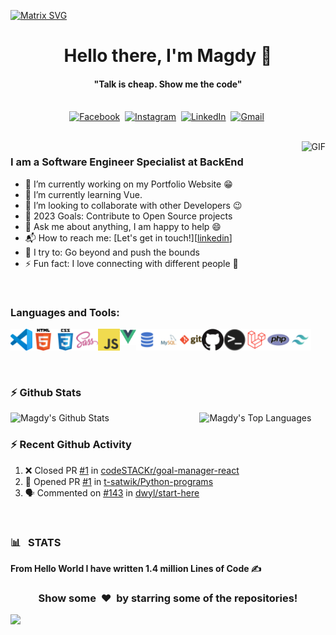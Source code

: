   [![Matrix SVG](https://raw.githubusercontent.com/rodrigograca31/rodrigograca31/master/matrix.svg)](https://www.youtube.com/watch?v=SDkAGkd4NLc) 
<p>
  <h1 align="center"><b>Hello there, I'm Magdy 👋</b></h1>
</p>

<p>
  <h4 align="center"><b>"Talk is cheap. Show me the code"</b></h4>
</p>


<p align="center">
<br>
<a href="https://www.facebook.com/magdy.ghazy.90?mibextid=LQQJ4d"><img src="https://img.shields.io/badge/facebook-%231877F2.svg?&style=for-the-badge&logo=facebook&logoColor=white" alt="Facebook" /></a>&nbsp;
<a href="https://www.instagram.com/gh_azy__/"><img src="https://img.shields.io/badge/instagram-%23E4405F.svg?&style=for-the-badge&logo=instagram&logoColor=white" alt="Instagram" /></a>&nbsp;
<a href="https://www.linkedin.com/in/magdy-ghazy-md99/"><img src="https://img.shields.io/badge/linkedin-%230077B5.svg?&style=for-the-badge&logo=linkedin&logoColor=white" alt="LinkedIn" /></a>&nbsp;
<a href="mailto:megoghazy55@gmail.com"><img src="https://img.shields.io/badge/gmail-%23D14836.svg?&style=for-the-badge&logo=gmail&logoColor=white" alt="Gmail"/></a>&nbsp;
</p>

<br>

<img align="right" height="270px" alt="GIF" src="https://i.pinimg.com/originals/e4/26/70/e426702edf874b181aced1e2fa5c6cde.gif" />

### I am a Software Engineer Specialist at BackEnd
- 🔭 I’m currently working on my Portfolio Website :grin:
- 🌱 I’m currently learning Vue.
- 👯 I’m looking to collaborate with other Developers :wink:
- 🥅 2023 Goals: Contribute to Open Source projects
- 💬 Ask me about anything, I am happy to help :smile:
- 📬 How to reach me: [Let's get in touch!][[linkedin](https://www.linkedin.com/in/magdy-ghazy-md99/)]
- 🧗 I try to: Go beyond and push the bounds
- ⚡ Fun fact: I love connecting with different people :raised_hands:

<br>

### Languages and Tools: 

<img align="left" alt="Visual Studio Code" width="35px" src="https://raw.githubusercontent.com/github/explore/80688e429a7d4ef2fca1e82350fe8e3517d3494d/topics/visual-studio-code/visual-studio-code.png" />
<img align="left" alt="HTML5" width="35px" src="https://raw.githubusercontent.com/github/explore/80688e429a7d4ef2fca1e82350fe8e3517d3494d/topics/html/html.png" />
<img align="left" alt="CSS3" width="35px" src="https://raw.githubusercontent.com/github/explore/80688e429a7d4ef2fca1e82350fe8e3517d3494d/topics/css/css.png" />
<img align="left" alt="Sass" width="35px" src="https://raw.githubusercontent.com/github/explore/80688e429a7d4ef2fca1e82350fe8e3517d3494d/topics/sass/sass.png" />
<img align="left" alt="JavaScript" width="35px" src="https://raw.githubusercontent.com/github/explore/80688e429a7d4ef2fca1e82350fe8e3517d3494d/topics/javascript/javascript.png" />
<img align="left" alt="Vue" width="26px" src="https://raw.githubusercontent.com/github/explore/80688e429a7d4ef2fca1e82350fe8e3517d3494d/topics/vue/vue.png" />
<img align="left" alt="SQL" width="35px" src="https://raw.githubusercontent.com/github/explore/80688e429a7d4ef2fca1e82350fe8e3517d3494d/topics/sql/sql.png" />
<img align="left" alt="MySQL" width="35px" src="https://raw.githubusercontent.com/github/explore/80688e429a7d4ef2fca1e82350fe8e3517d3494d/topics/mysql/mysql.png" />
<img align="left" alt="Git" width="35px" src="https://raw.githubusercontent.com/github/explore/80688e429a7d4ef2fca1e82350fe8e3517d3494d/topics/git/git.png" />
<img align="left" alt="GitHub" width="35px" src="https://raw.githubusercontent.com/github/explore/78df643247d429f6cc873026c0622819ad797942/topics/github/github.png" />
<img align="left" alt="Terminal" width="35px" src="https://raw.githubusercontent.com/github/explore/80688e429a7d4ef2fca1e82350fe8e3517d3494d/topics/terminal/terminal.png" />
<img align="left" alt="Laravel" width="35px" src="https://raw.githubusercontent.com/github/explore/80688e429a7d4ef2fca1e82350fe8e3517d3494d/topics/laravel/laravel.png" />
<img align="left" alt="PHP" width="35px" src="https://raw.githubusercontent.com/github/explore/80688e429a7d4ef2fca1e82350fe8e3517d3494d/topics/php/php.png" />
<img align="left" alt="tailwind" width="35px" src="https://raw.githubusercontent.com/github/explore/80688e429a7d4ef2fca1e82350fe8e3517d3494d/topics/tailwind/tailwind.png" />
<br>
<br>
<br>
<br>


### :zap: Github Stats

  <img align="left" src="https://github-readme-stats.MagdyGhazy?username=MagdyGhazy&show_icons=true&title_color=fff&icon_color=79ff97&text_color=efefef&bg_color=24292e" alt="Magdy's Github Stats" width="60%">
  
<img src="https://github-readme-stats.MagdyGhazy?username=MagdyGhazy&show_icons=true&hide_border=true&theme=radical" width="37%" alt="Magdy's Top Languages">




<br>

### :zap: Recent Github Activity
  
<!--START_SECTION:activity-->
1. ❌ Closed PR [#1](https://github.com/codeSTACKr/goal-manager-react/pull/1) in [codeSTACKr/goal-manager-react](https://github.com/codeSTACKr/goal-manager-react)
2. 💪 Opened PR [#1](https://github.com/t-satwik/Python-programs/pull/1) in [t-satwik/Python-programs](https://github.com/t-satwik/Python-programs)
3. 🗣 Commented on [#143](https://github.com/dwyl/start-here/issues/143) in [dwyl/start-here](https://github.com/dwyl/start-here)
<!--END_SECTION:activity-->

<br>

### 📊 &nbsp; STATS

<!--START_SECTION_LINES_OF_CODE:readme-info-->
**From Hello World I have written 1.4 million Lines of Code ✍️**


<!--END_SECTION_LINES_OF_CODE:readme-info-->



<div align="center">
<h3 align="center">Show some &nbsp;❤️&nbsp; by starring some of the repositories!</h3>
</div><img src="https://github.com/punitkmryh/punitkmryh/blob/master/wave.svg" />


